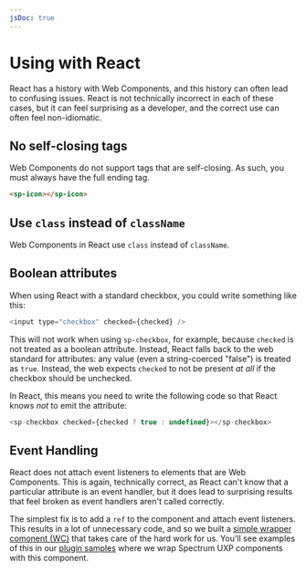 ```yaml
---
jsDoc: true
---
```

# Using with React

React has a history with Web Components, and this history can often lead to confusing issues. React is not technically incorrect in each of these cases, but it can feel surprising as a developer, and the correct use can often feel non-idiomatic.

## No self-closing tags

Web Components do not support tags that are self-closing. As such, you must always have the full ending tag.

```html
<sp-icon></sp-icon>
```

## Use `class` instead of `className`

Web Components in React use `class` instead of `className`.

## Boolean attributes

When using React with a standard checkbox, you could write something like this:

```js
<input type="checkbox" checked={checked} />
```

This will not work when using `sp-checkbox`, for example, because `checked` is not treated as a boolean attribute. Instead, React falls back to the web standard for attributes: any value (even a string-coerced "false") is treated as `true`. Instead, the web expects `checked` to not be present _at all_ if the checkbox should be unchecked.

In React, this means you need to write the following code so that React knows _not_ to emit the attribute:

```js
<sp-checkbox checked={checked ? true : undefined}></sp-checkbox>
```

## Event Handling

React does not attach event listeners to elements that are Web Components. This is again, technically correct, as React can't know that a particular attribute is an event handler, but it does lead to surprising results that feel broken as event handlers aren't called correctly.

The simplest fix is to add a `ref` to the component and attach event listeners. This results in a lot of unnecessary code, and so we built a [simple wrapper comonent (WC)](https://github.com/AdobeDocs/uxp-photoshop-plugin-samples/blob/main/ui-react-starter/src/components/WC.jsx) that takes care of the hard work for us. You'll see examples of this in our [plugin samples](https://github.com/AdobeDocs/uxp-photoshop-plugin-samples/blob/main/ui-react-starter/src/components/ColorPicker.jsx#L40) where we wrap Spectrum UXP components with this component.


